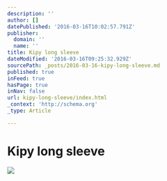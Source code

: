 ```yaml
---
description: ''
author: []
datePublished: '2016-03-16T10:02:57.791Z'
publisher:
  domain: ''
  name: ''
title: Kipy long sleeve
dateModified: '2016-03-16T09:25:32.929Z'
sourcePath: _posts/2016-03-16-kipy-long-sleeve.md
published: true
inFeed: true
hasPage: true
inNav: false
url: kipy-long-sleeve/index.html
_context: 'http://schema.org'
_type: Article

---
```

# Kipy long sleeve
![](https://the-grid-user-content.s3-us-west-2.amazonaws.com/c7f664eb-daa5-4b0f-bff9-a026101e1177.png)